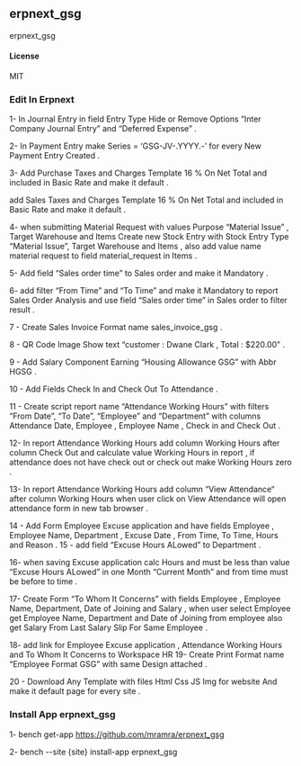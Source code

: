 ## erpnext_gsg

erpnext_gsg

#### License

MIT

### Edit In Erpnext
1- In Journal Entry in field Entry Type Hide or Remove Options “Inter Company Journal Entry” and “Deferred Expense” .

2- In Payment Entry make Series = ‘GSG-JV-.YYYY.-’ for every New Payment Entry Created .

3- Add Purchase Taxes and Charges Template 16 % On Net Total and included in Basic Rate and make it default . 

add Sales Taxes and Charges Template 16 % On Net Total and included in Basic Rate and make it default . 

4- when submitting Material Request  with values Purpose “Material Issue” , Target Warehouse and Items   Create new Stock Entry with Stock Entry Type “Material Issue”,  Target Warehouse and Items , also add value name material request to field material_request in Items .

5-  Add field “Sales order time” to Sales order and make it Mandatory .

6- add filter “From Time”  and “To Time” and make it Mandatory to report Sales Order Analysis and use field “Sales order time” in Sales order to filter result  .

7 - Create Sales Invoice Format name sales_invoice_gsg .

8 - QR Code Image Show text “customer : Dwane Clark , Total : $220.00” .

9 -  Add Salary Component Earning  “Housing Allowance GSG”  with Abbr HGSG .

10 - Add Fields Check In and Check Out To Attendance .

11 - Create script report name “Attendance Working Hours” with filters “From Date”, “To Date”, “Employee” and “Department” with columns Attendance Date, Employee , Employee Name , Check in and Check Out .

12-  In report Attendance Working Hours  add  column Working Hours after column Check Out and calculate value Working Hours in report , if attendance does not have check out or check out make Working Hours zero .

13-  In report Attendance Working Hours  add  column “View Attendance“ after column  Working Hours  when user click on View Attendance will open attendance form in new tab browser .

14 - Add Form Employee Excuse application and have fields Employee , Employee Name, Department , Excuse Date , From Time, To Time, Hours and Reason .
15 - add field “Excuse Hours ALowed” to Department .

16- when saving Excuse application calc Hours and must be less than  value “Excuse Hours ALowed”  in one Month “Current Month” and from time must be before to time .

17- Create Form “To Whom It Concerns” with fields Employee , Employee Name, Department,  Date of Joining and Salary , when user  select Employee get Employee Name, Department and  Date of Joining from employee also get Salary From Last Salary Slip For Same Employee .

18- add link for  Employee Excuse application ,  Attendance Working Hours  and To Whom It Concerns to Workspace HR 
19-  Create Print Format name “Employee Format GSG” with same Design attached .

20 - Download Any Template with files  Html Css JS Img  for website  And make it default page for every site .

### Install App erpnext_gsg
1- bench get-app https://github.com/mramra/erpnext_gsg

2- bench --site {site} install-app erpnext_gsg
